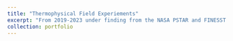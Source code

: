 ```yaml
---
title: "Thermophysical Field Experiements"
excerpt: "From 2019-2023 under finding from the NASA PSTAR and FINESST programs, we conducted detailed surface energy balance measurements and _in situ_ measurements in the U.S. Southwest, Kilauea Volcano in Hawai'i, and Breiðamerkurjökull in Iceland. <br/><img src='/images/9481_planetaryscience_20210513.png'>"
collection: portfolio
---
```

